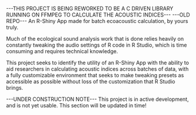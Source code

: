 ---THIS PROJECT IS BEING REWORKED TO BE A C DRIVEN LIBRARY RUNNING ON FFMPEG TO CALCULATE THE ACOUSTIC INDICES---
---OLD REPO---
An R-Shiny App made for batch ecoacoustic calculation, by yours truly.

Much of the ecological sound analysis work that is done relies heavily on constantly tweaking the audio settings of R code in R Studio,
which is time consuming and requires technical knowledge. 

This project seeks to identify the utility of an R-Shiny App with the ability to aid researchers in calculating acoustic indices across
batches of data, with a fully customizable environment that seeks to make tweaking presets as accessible as possible without loss of the customization
that R Studio brings.

---UNDER CONSTRUCTION NOTE---
This project is in active development, and is not yet usable. This section will be updated in time!
